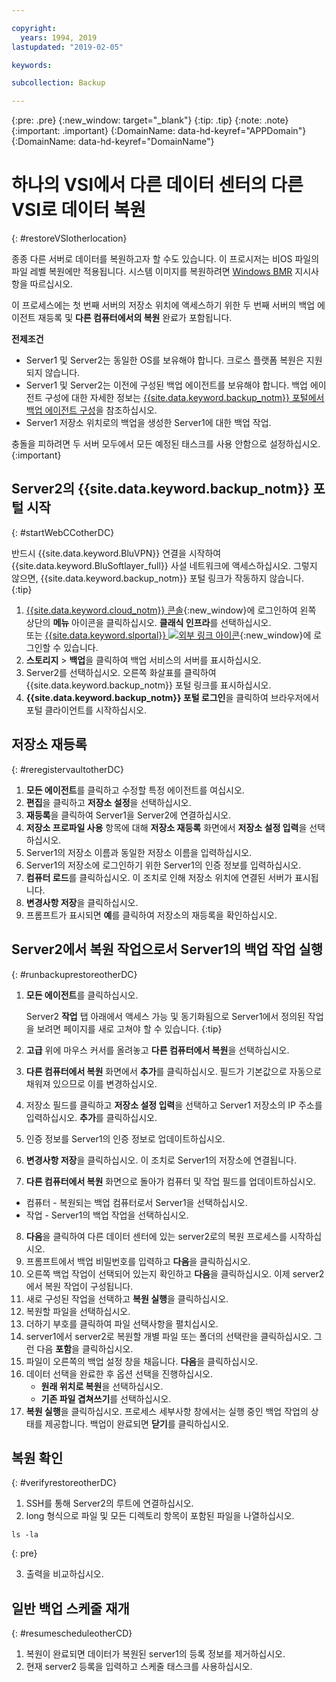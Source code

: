 ```yaml
---

copyright:
  years: 1994, 2019
lastupdated: "2019-02-05"

keywords:

subcollection: Backup

---
```

{:pre: .pre}
{:new_window: target="_blank"}
{:tip: .tip}
{:note: .note}
{:important: .important}
{:DomainName: data-hd-keyref="APPDomain"}
{:DomainName: data-hd-keyref="DomainName"}

# 하나의 VSI에서 다른 데이터 센터의 다른 VSI로 데이터 복원
{: #restoreVSIotherlocation}

종종 다른 서버로 데이터를 복원하고자 할 수도 있습니다. 이 프로시저는 비OS 파일의 파일 레벨 복원에만 적용됩니다. 시스템 이미지를 복원하려면 [Windows BMR](/docs/infrastructure/Backup?topic=Backup-restoreBMR) 지시사항을 따르십시오.

이 프로세스에는 첫 번째 서버의 저장소 위치에 액세스하기 위한 두 번째 서버의 백업 에이전트 재등록 및 **다른 컴퓨터에서의 복원** 완료가 포함됩니다.

**전제조건**

- Server1 및 Server2는 동일한 OS를 보유해야 합니다. 크로스 플랫폼 복원은 지원되지 않습니다.
- Server1 및 Server2는 이전에 구성된 백업 에이전트를 보유해야 합니다. 백업 에이전트 구성에 대한 자세한 정보는 [{{site.data.keyword.backup_notm}} 포털에서 백업 에이전트 구성](/docs/infrastructure/Backup?topic=Backup-getting-started#getting-started)을 참조하십시오.
- Server1 저장소 위치로의 백업을 생성한 Server1에 대한 백업 작업.

충돌을 피하려면 두 서버 모두에서 모든 예정된 태스크를 사용 안함으로 설정하십시오.
{:important}

## Server2의 {{site.data.keyword.backup_notm}} 포털 시작
{: #startWebCCotherDC}

반드시 {{site.data.keyword.BluVPN}} 연결을 시작하여 {{site.data.keyword.BluSoftlayer_full}} 사설 네트워크에 액세스하십시오. 그렇지 않으면, {{site.data.keyword.backup_notm}} 포털 링크가 작동하지 않습니다.
{:tip}

1. [{{site.data.keyword.cloud_notm}} 콘솔](https://{DomainName}/){:new_window}에 로그인하여 왼쪽 상단의 **메뉴** 아이콘을 클릭하십시오. **클래식 인프라**를 선택하십시오. <br/>
또는 [{{site.data.keyword.slportal}} ![외부 링크 아이콘](../../icons/launch-glyph.svg "외부 링크 아이콘")](https://control.softlayer.com/){:new_window}에 로그인할 수 있습니다.
2. **스토리지** > **백업**을 클릭하여 백업 서비스의 서버를 표시하십시오.
3. Server2를 선택하십시오. 오른쪽 화살표를 클릭하여 {{site.data.keyword.backup_notm}} 포털 링크를 표시하십시오.
4. **{{site.data.keyword.backup_notm}} 포털 로그인**을 클릭하여 브라우저에서 포털 클라이언트를 시작하십시오.

## 저장소 재등록
{: #reregistervaultotherDC}

1. **모든 에이전트**를 클릭하고 수정할 특정 에이전트를 여십시오.
2. **편집**을 클릭하고 **저장소 설정**을 선택하십시오.
3. **재등록**을 클릭하여 Server1을 Server2에 연결하십시오.
4. **저장소 프로파일 사용** 항목에 대해 **저장소 재등록** 화면에서 **저장소 설정 입력**을 선택하십시오.
5. Server1의 저장소 이름과 동일한 저장소 이름을 입력하십시오.
6. Server1의 저장소에 로그인하기 위한 Server1의 인증 정보를 입력하십시오.
7. **컴퓨터 로드**를 클릭하십시오. 이 조치로 인해 저장소 위치에 연결된 서버가 표시됩니다.
8. **변경사항 저장**을 클릭하십시오.
9. 프롬프트가 표시되면 **예**를 클릭하여 저장소의 재등록을 확인하십시오.

## Server2에서 복원 작업으로서 Server1의 백업 작업 실행
{: #runbackuprestoreotherDC}

1. **모든 에이전트**를 클릭하십시오.

   Server2 **작업** 탭 아래에서 액세스 가능 및 동기화됨으로 Server1에서 정의된 작업을 보려면 페이지를 새로 고쳐야 할 수 있습니다.
   {:tip}
2. **고급** 위에 마우스 커서를 올려놓고 **다른 컴퓨터에서 복원**을 선택하십시오.
3. **다른 컴퓨터에서 복원** 화면에서 **추가**를 클릭하십시오. 필드가 기본값으로 자동으로 채워져 있으므로 이를 변경하십시오.
4. 저장소 필드를 클릭하고 **저장소 설정 입력**을 선택하고 Server1 저장소의 IP 주소를 입력하십시오. **추가**를 클릭하십시오.
5. 인증 정보를 Server1의 인증 정보로 업데이트하십시오.
6. **변경사항 저장**을 클릭하십시오. 이 조치로 Server1의 저장소에 연결됩니다.
7. **다른 컴퓨터에서 복원** 화면으로 돌아가 컴퓨터 및 작업 필드를 업데이트하십시오.
  - 컴퓨터 - 복원되는 백업 컴퓨터로서 Server1을 선택하십시오.
  - 작업 - Server1의 백업 작업을 선택하십시오.
8. **다음**을 클릭하여 다른 데이터 센터에 있는 server2로의 복원 프로세스를 시작하십시오.
9. 프롬프트에서 백업 비밀번호를 입력하고 **다음**을 클릭하십시오.
10. 오른쪽 백업 작업이 선택되어 있는지 확인하고 **다음**을 클릭하십시오. 이제 server2에서 복원 작업이 구성됩니다.
11. 새로 구성된 작업을 선택하고 **복원 실행**을 클릭하십시오.
12. 복원할 파일을 선택하십시오.
13. 더하기 부호를 클릭하여 파일 선택사항을 펼치십시오.
14. server1에서 server2로 복원할 개별 파일 또는 폴더의 선택란을 클릭하십시오. 그런 다음 **포함**을 클릭하십시오.
15. 파일이 오른쪽의 백업 설정 창을 채웁니다. **다음**을 클릭하십시오.
16. 데이터 선택을 완료한 후 옵션 선택을 진행하십시오.
    - **원래 위치로 복원**을 선택하십시오.
    - **기존 파일 겹쳐쓰기**를 선택하십시오.
17. **복원 실행**을 클릭하십시오. 프로세스 세부사항 창에서는 실행 중인 백업 작업의 상태를 제공합니다. 백업이 완료되면 **닫기**를 클릭하십시오.


## 복원 확인
{: #verifyrestoreotherDC}

1. SSH를 통해 Server2의 루트에 연결하십시오.
2. long 형식으로 파일 및 모든 디렉토리 항목이 포함된 파일을 나열하십시오.
  ```
  ls -la
  ```
  {: pre}

3. 출력을 비교하십시오.

## 일반 백업 스케줄 재개
{: #resumescheduleotherCD}

1. 복원이 완료되면 데이터가 복원된 server1의 등록 정보를 제거하십시오.
2. 현재 server2 등록을 입력하고 스케줄 태스크를 사용하십시오.
